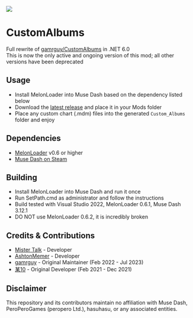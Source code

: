 [![](https://dcbadge.vercel.app/api/server/mdmc)](https://discord.gg/mdmc)
 # CustomAlbums
Full rewrite of [gamrguy/CustomAlbums](https://github.com/gamrguy/CustomAlbums) in .NET 6.0  
This is now the only active and ongoing version of this mod; all other versions have been deprecated
## Usage
- Install MelonLoader into Muse Dash based on the dependency listed below
- Download the [latest release](https://github.com/MDMods/CustomAlbums/releases) and place it in your Mods folder
- Place any custom chart (.mdm) files into the generated `Custom_Albums` folder and enjoy
## Dependencies
- [MelonLoader](https://github.com/LavaGang/MelonLoader/releases) v0.6 or higher
- [Muse Dash on Steam](https://store.steampowered.com/app/774171/Muse_Dash/)
## Building
- Install MelonLoader into Muse Dash and run it once
- Run SetPath.cmd as administrator and follow the instructions
- Build tested with Visual Studio 2022, MelonLoader 0.6.1, Muse Dash 3.12.1
- DO NOT use MelonLoader 0.6.2, it is incredibly broken
## Credits & Contributions
- [Mister Talk](https://github.com/SB15-MD) - Developer
- [AshtonMemer](https://github.com/AshtonMemer) - Developer
- [gamrguy](https://github.com/gamrguy) - Original Maintainer (Feb 2022 - Jul 2023)
- [某10](https://github.com/mo10) - Original Developer (Feb 2021 - Dec 2021)
## Disclaimer
This repository and its contributors maintain no affiliation with Muse Dash, PeroPeroGames (peropero Ltd.), hasuhasu, or any associated entities.
